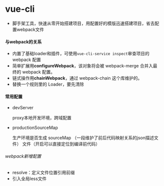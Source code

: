 # vue-cli
- 脚手架工具，快速从零开始搭建项目，用配置好的模版迅速搭建项目，省去配置webpack文件
#### 与webpack的关系
- 内置了基础loader和插件，可使用`vue-cli-service inspect`审查项目的 webpack 配置
- 简单扩展用**configureWebpack**，该对象将会被 webpack-merge 合并入最终的 webpack 配置。
- 链式操作用**chainWebpack**，通过 webpack-chain 这个库维护的。
- 替换一个规则里的 Loader，要先清除
#### 常用配置
- devServer

  proxy本地开发环境，跨域配置

- productionSourceMap

  生产环境是否生成 sourceMap （一段维护了前后代码映射关系的json描述文件） 文件（开启可以直接定位到编译前代码）
###### webpack新增配置
- resolve：定义文件位置引用前缀
- 引入全局less文件

